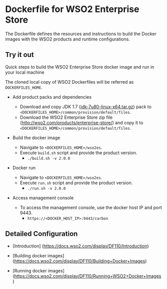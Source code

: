 # Dockerfile for WSO2 Enterprise Store #
The Dockerfile defines the resources and instructions to build the Docker images with the WSO2 products and runtime configurations.

## Try it out
Quick steps to build the WSO2 Enterprise Store docker image and run in your local machine

The cloned local copy of WSO2 Dockerfiles will be referred as `DOCKERFILES_HOME`.

* Add product packs and dependencies
    - Download and copy JDK 1.7 ([jdk-7u80-linux-x64.tar.gz](http://www.oracle.com/technetwork/java/javase/downloads/jdk7-downloads-1880260.html)) pack to `<DOCKERFILES_HOME>/common/provision/default/files`.
    - Download the WSO2 Enterprise Store zip file (http://wso2.com/products/enterprise-store/) and copy it to `<DOCKERFILES_HOME>/common/provision/default/files`.

* Build the docker image
    - Navigate to `<DOCKERFILES_HOME>/wso2es`.
    - Execute `build.sh` script and provide the product version.
        + `./build.sh -v 2.0.0`

* Docker run
    - Navigate to `<DOCKERFILES_HOME>/wso2es`.
    - Execute `run.sh` script and provide the product version.
        + `./run.sh -v 2.0.0`

* Access management console
    -  To access the management console, use the docker host IP and port 9443.
        + `https://<DOCKER_HOST_IP>:9443/carbon`

## Detailed Configuration

* [Introduction] (https://docs.wso2.com/display/DF110/Introduction)

* [Building docker images] (https://docs.wso2.com/display/DF110/Building+Docker+Images)

* [Running docker images] (https://docs.wso2.com/display/DF110/Running+WSO2+Docker+Images)
